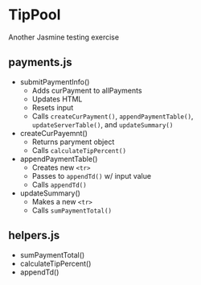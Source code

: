 # TipPool
Another Jasmine testing exercise

## payments.js
* submitPaymentInfo()
    * Adds curPayment to allPayments
    * Updates HTML
    * Resets input
    * Calls `createCurPayment()`, `appendPaymentTable()`, `updateServerTable()`, and `updateSummary()`
* createCurPayemnt()
    * Returns paryment object
    * Calls `calculateTipPercent()`
* appendPaymentTable()
	* Creates new `<tr>`
	* Passes to `appendTd()` w/ input value
    * Calls `appendTd()`
* updateSummary()
	* Makes a new `<tr>`
	* Calls `sumPaymentTotal()`

## helpers.js
* sumPaymentTotal()
* calculateTipPercent()
* appendTd()